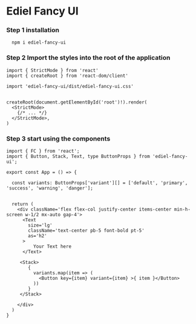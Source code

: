 # Ediel Fancy UI


### Step 1 installation

```shell
  npm i ediel-fancy-ui
```


### Step 2 Import the styles into the root of the application

```tsx
import { StrictMode } from 'react'
import { createRoot } from 'react-dom/client'

import 'ediel-fancy-ui/dist/ediel-fancy-ui.css'


createRoot(document.getElementById('root')!).render(
  <StrictMode>
    {/* ... */}
  </StrictMode>,
)

```


### Step 3 start using the components

```tsx
import { FC } from 'react';
import { Button, Stack, Text, type ButtonProps } from 'ediel-fancy-ui';

export const App = () => {

  const variants: ButtonProps['variant'][] = ['default', 'primary', 'success', 'warning', 'danger'];


  return (
    <div className='flex flex-col justify-center items-center min-h-screen w-1/2 mx-auto gap-4'>
      <Text
        size='lg'
        className='text-center pb-5 font-bold pt-5'
        as='h2'
      >
          Your Text here
      </Text>
     
     <Stack>
        {
          variants.map(item => (
            <Button key={item} variant={item} >{ item }</Button>
          ))
        }
     </Stack>
      
    </div>
  )
}

```
